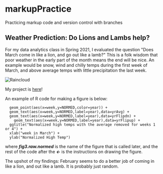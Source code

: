 # markupPractice
Practicing markup code and version control with branches

## **Weather Prediction: Do Lions and Lambs help?**
 
 For my data analytics class in Spring 2021, I evaluated the question "Does March come in like a lion, and go out like a lamb?" This is a folk wisdom that poor weather in the early part of the month means the end will be nice. An example would be snow, wind and chilly temps during the first week of March, and above average temps with little precipitation the last week.

![Raincloud](https://upload.wikimedia.org/wikipedia/commons/thumb/f/f7/Light_Rain_Cloud.png/298px-Light_Rain_Cloud.png)

My project is [here](https://rpubs.com/trishBeekeeper44231/751030)!

An example of R code for making a figure is below:
```fig3.raw.normed<-ggplot(weekAvg) + 
  geom_point(aes(x=week,y=NORMED,color=year)) +
  geom_text(aes(x=week,y=NORMED,label=year),data=yrAvg) +
  geom_text(aes(x=week,y=NORMED,label=year),data=yrFlipdn) +
    geom_text(aes(x=week,y=NORMED,label=year),data=yrFlipup) +
  ggtitle("Normalized high temps with the average removed for weeks 1 or 4") + 
  xlab("week in March") + 
  ylab("Normalized High Temp")
  ```
  where **_fig3.raw.normed_** is the name of the figure that is called later, and the rest of the code after the **_<-_** is the instructions on drawing the figure. 

  The upshot of my findings: February seems to do a better job of coming in like a lion, and out like a lamb. It is probably just random. 